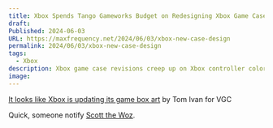 ```yaml
---
title: Xbox Spends Tango Gameworks Budget on Redesigning Xbox Game Cases
draft: 
Published: 2024-06-03
URL: https://maxfrequency.net/2024/06/03/xbox-new-case-design
permalink: 2024/06/03/xbox-new-case-design
tags:
  - Xbox
description: Xbox game case revisions creep up on Xbox controller colorways.
image:
---
```

[It looks like Xbox is updating its game box art](https://www.videogameschronicle.com/news/it-looks-like-xbox-is-updating-its-game-box-art/) by Tom Ivan for VGC

Quick, someone notify [Scott the Woz](https://youtube.com/watch?v=QTT44p9EDbI).